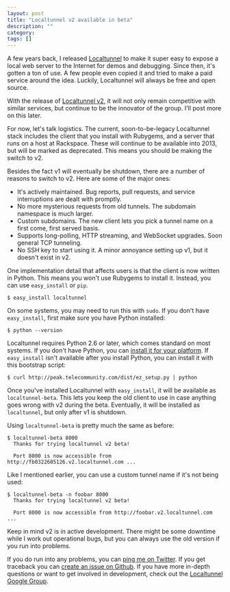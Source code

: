 ```yaml
---
layout: post
title: "Localtunnel v2 available in beta"
description: ""
category: 
tags: []
---
```

A few years back, I released [Localtunnel](http://localtunnel.com) to make it super easy to expose a local web server to the Internet for demos and debugging. Since then, it's gotten a ton of use. A few people even copied it and tried to make a paid service around the idea. Luckily, Localtunnel will always be free and open source. 

With the release of [Localtunnel v2](http://j.mp/localtunnel-v2), it will not only remain competitive with similar services, but continue to be the innovator of the group. I'll post more on this later.

For now, let's talk logistics. The current, soon-to-be-legacy Localtunnel stack includes the client that you install with Rubygems, and a server that runs on a host at Rackspace. These will continue to be available into 2013, but will be marked as deprecated. This means you should be making the switch to v2.

Besides the fact v1 will eventually be shutdown, there are a number of reasons to switch to v2. Here are some of the major ones:

* It's actively maintained. Bug reports, pull requests, and service interruptions are dealt with promptly.
* No more mysterious requests from old tunnels. The subdomain namespace is much larger.
* Custom subdomains. The new client lets you pick a tunnel name on a first come, first served basis.
* Supports long-polling, HTTP streaming, and WebSocket upgrades. Soon general TCP tunneling.
* No SSH key to start using it. A minor annoyance setting up v1, but it doesn't exist in v2.

One implementation detail that affects users is that the client is now written in Python. This means you won't use Rubygems to install it. Instead, you can use `easy_install` or `pip`. 

	$ easy_install localtunnel

On some systems, you may need to run this with `sudo`. If you don't have `easy_install`, first make sure you have Python installed:

	$ python --version

Localtunnel requires Python 2.6 or later, which comes standard on most systems. If you don't have Python, you can [install it for your platform](http://wiki.python.org/moin/BeginnersGuide/Download). If `easy_install` isn't available after you install Python, you can install it with this bootstrap script:

	$ curl http://peak.telecommunity.com/dist/ez_setup.py | python

Once you've installed Localtunnel with `easy_install`, it will be available as `localtunnel-beta`. This lets you keep the old client to use in case anything goes wrong with v2 during the beta. Eventually, it will be installed as `localtunnel`, but only after v1 is shutdown.  

Using `localtunnel-beta` is pretty much the same as before:

	$ localtunnel-beta 8000
	  Thanks for trying localtunnel v2 beta!
	
	  Port 8000 is now accessible from http://fb0322605126.v2.localtunnel.com ...

Like I mentioned earlier, you can use a custom tunnel name if it's not being used:

	$ localtunnel-beta -n foobar 8000
	  Thanks for trying localtunnel v2 beta!
	
	  Port 8000 is now accessible from http://foobar.v2.localtunnel.com ...

Keep in mind v2 is in active development. There might be some downtime while I work out operational bugs, but you can always use the old version if you run into problems. 

If you do run into any problems, you can [ping me on Twitter](http://twitter.com/progrium). If you get traceback you can [create an issue on Github](https://github.com/progrium/localtunnel/issues). If you have more in-depth questions or want to get involved in development, check out the [Localtunnel Google Group](https://groups.google.com/forum/#!forum/localtunnel).

